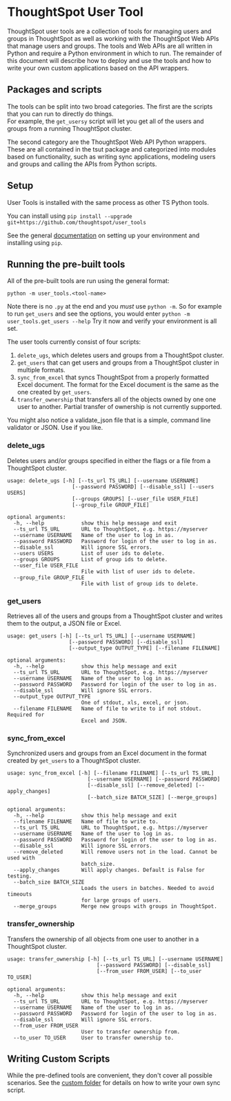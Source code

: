 # ThoughtSpot User Tool

ThoughtSpot user tools are a collection of tools for managing users and groups in ThoughtSpot as well as working with 
the ThoughtSpot Web APIs that manage users and groups.  The tools and Web APIs are all written in Python and 
require a Python environment in which to run.  The remainder of this document will describe how to deploy and use 
the tools and how to write your own custom applications based on the API wrappers.

## Packages and scripts

The tools can be split into two broad categories.  The first are the scripts that you can run to directly do things.  
For example, the `get_usersy` script will let you get all of the users and groups from a running ThoughtSpot cluster.

The second category are the ThoughtSpot Web API Python wrappers.  These are all contained in the tsut package and 
categorized into modules based on functionality, such as writing sync applications, modeling users and groups and 
calling the APIs from Python scripts.

## Setup

User Tools is installed with the same process as other TS Python tools.

You can install using `pip install --upgrade git+https://github.com/thoughtspot/user_tools`

See the general [documentation](https://github.com/thoughtspot/tree/master/python_tools) on setting 
up your environment and installing using `pip`.

## Running the pre-built tools

All of the pre-built tools are run using the general format: 

`python -m user_tools.<tool-name>`

Note there is no `.py` at the end and you *must* use `python -m`.  So for example to run `get_users` and see the 
options, you would enter `python -m user_tools.get_users --help`  Try it now and verify your environment is all set.

The user tools currently consist of four scripts:
1. `delete_ugs`, which deletes users and groups from a ThoughtSpot cluster.
2. `get_users` that can get users and groups from a ThoughtSpot cluster in multiple formats.
3. `sync_from_excel` that syncs ThoughtSpot from a properly formatted Excel document.  The format for the 
Excel document is the same as the one created by `get_users`.
4. `transfer_ownership` that transfers all of the objects owned by one one user to another.  Partial transfer of
ownership is not currently supported.

You might also notice a validate_json file that is a simple, command line validator or JSON.  Use if 
you like.

### delete_ugs

Deletes users and/or groups specified in either the flags or a file from a ThoughtSpot cluster.

~~~
usage: delete_ugs [-h] [--ts_url TS_URL] [--username USERNAME]
                     [--password PASSWORD] [--disable_ssl] [--users USERS]
                     [--groups GROUPS] [--user_file USER_FILE]
                     [--group_file GROUP_FILE]

optional arguments:
  -h, --help            show this help message and exit
  --ts_url TS_URL       URL to ThoughtSpot, e.g. https://myserver
  --username USERNAME   Name of the user to log in as.
  --password PASSWORD   Password for login of the user to log in as.
  --disable_ssl         Will ignore SSL errors.
  --users USERS         List of user ids to delete.
  --groups GROUPS       List of group ids to delete.
  --user_file USER_FILE
                        File with list of user ids to delete.
  --group_file GROUP_FILE
                        File with list of group ids to delete.
~~~

### get_users

Retrieves all of the users and groups from a ThoughtSpot cluster and writes them to the output, a JSON file or Excel.

~~~
usage: get_users [-h] [--ts_url TS_URL] [--username USERNAME]
                    [--password PASSWORD] [--disable_ssl]
                    [--output_type OUTPUT_TYPE] [--filename FILENAME]

optional arguments:
  -h, --help            show this help message and exit
  --ts_url TS_URL       URL to ThoughtSpot, e.g. https://myserver
  --username USERNAME   Name of the user to log in as.
  --password PASSWORD   Password for login of the user to log in as.
  --disable_ssl         Will ignore SSL errors.
  --output_type OUTPUT_TYPE
                        One of stdout, xls, excel, or json.
  --filename FILENAME   Name of file to write to if not stdout. Required for
                        Excel and JSON.
~~~

### sync_from_excel

Synchronized users and groups from an Excel document in the format created by `get_users` to a ThoughtSpot cluster.

~~~
usage: sync_from_excel [-h] [--filename FILENAME] [--ts_url TS_URL]
                          [--username USERNAME] [--password PASSWORD]
                          [--disable_ssl] [--remove_deleted] [--apply_changes]
                          [--batch_size BATCH_SIZE] [--merge_groups]

optional arguments:
  -h, --help            show this help message and exit
  --filename FILENAME   Name of file to write to.
  --ts_url TS_URL       URL to ThoughtSpot, e.g. https://myserver
  --username USERNAME   Name of the user to log in as.
  --password PASSWORD   Password for login of the user to log in as.
  --disable_ssl         Will ignore SSL errors.
  --remove_deleted      Will remove users not in the load. Cannot be used with
                        batch_size.
  --apply_changes       Will apply changes. Default is False for testing.
  --batch_size BATCH_SIZE
                        Loads the users in batches. Needed to avoid timeouts
                        for large groups of users.
  --merge_groups        Merge new groups with groups in ThoughtSpot.
~~~


### transfer_ownership

Transfers the ownership of all objects from one user to another in a ThoughtSpot cluster.

~~~
usage: transfer_ownership [-h] [--ts_url TS_URL] [--username USERNAME]
                             [--password PASSWORD] [--disable_ssl]
                             [--from_user FROM_USER] [--to_user TO_USER]

optional arguments:
  -h, --help            show this help message and exit
  --ts_url TS_URL       URL to ThoughtSpot, e.g. https://myserver
  --username USERNAME   Name of the user to log in as.
  --password PASSWORD   Password for login of the user to log in as.
  --disable_ssl         Will ignore SSL errors.
  --from_user FROM_USER
                        User to transfer ownership from.
  --to_user TO_USER     User to transfer ownership to.
~~~

## Writing Custom Scripts

While the pre-defined tools are convenient, they don't cover all possible scenarios.
See the [custom folder]("https://github.com/thoughtspot/user_tools/tree/master/custom") for details on how to write your own
sync script.
